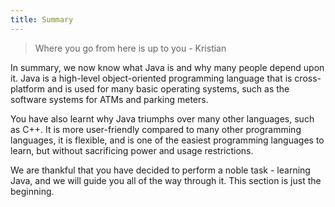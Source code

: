 ```yaml
---
title: Summary
---
```

> Where you go from here is up to you - Kristian

In summary, we now know what Java is and why many people depend upon it. Java is a high-level object-oriented programming language that is cross-platform and is used for many
basic operating systems, such as the software systems for ATMs and parking meters.

You have also learnt why Java triumphs over many other languages, such as C++. It is more user-friendly compared to many other programming languages, it is flexible, and is 
one of the easiest programming languages to learn, but without sacrificing power and usage restrictions.

We are thankful that you have decided to perform a noble task - learning Java, and we will guide you all of the way through it. This section is just the beginning.
